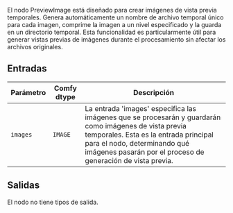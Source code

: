 
El nodo PreviewImage está diseñado para crear imágenes de vista previa temporales. Genera automáticamente un nombre de archivo temporal único para cada imagen, comprime la imagen a un nivel especificado y la guarda en un directorio temporal. Esta funcionalidad es particularmente útil para generar vistas previas de imágenes durante el procesamiento sin afectar los archivos originales.

## Entradas

| Parámetro | Comfy dtype | Descripción |
|-----------|-------------|-------------|
| `images`  | `IMAGE`     | La entrada 'images' especifica las imágenes que se procesarán y guardarán como imágenes de vista previa temporales. Esta es la entrada principal para el nodo, determinando qué imágenes pasarán por el proceso de generación de vista previa. |

## Salidas

El nodo no tiene tipos de salida.
